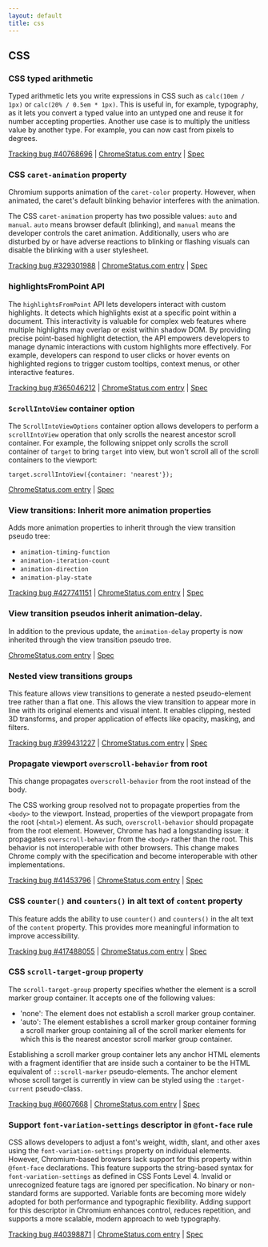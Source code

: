 ```yaml
---
layout: default
title: css
---
```


## CSS

### CSS typed arithmetic

Typed arithmetic lets you write expressions in CSS such as `calc(10em / 1px)` or `calc(20% / 0.5em * 1px)`. This is useful in, for example, typography, as it lets you convert a typed value into an untyped one and reuse it for number accepting properties. Another use case is to multiply the unitless value by another type. For example, you can now cast from pixels to degrees.

[Tracking bug #40768696](https://issues.chromium.org/issues/40768696) | [ChromeStatus.com entry](https://chromestatus.com/feature/4740780497043456) | [Spec](https://www.w3.org/TR/css-values-4/#calc-type-checking)

### CSS `caret-animation` property

Chromium supports animation of the `caret-color` property. However, when animated, the caret's default blinking behavior interferes with the animation.

The CSS `caret-animation` property has two possible values: `auto` and `manual`. `auto` means browser default (blinking), and `manual` means the developer controls the caret animation. Additionally, users who are disturbed by or have adverse reactions to blinking or flashing visuals can disable the blinking with a user stylesheet.

[Tracking bug #329301988](https://issues.chromium.org/issues/329301988) | [ChromeStatus.com entry](https://chromestatus.com/feature/5082469066604544) | [Spec](https://drafts.csswg.org/css-ui/#caret-animation)

### highlightsFromPoint API

The `highlightsFromPoint` API lets developers interact with custom highlights. It detects which highlights exist at a specific point within a document. This interactivity is valuable for complex web features where multiple highlights may overlap or exist within shadow DOM. By providing precise point-based highlight detection, the API empowers developers to manage dynamic interactions with custom highlights more effectively. For example, developers can respond to user clicks or hover events on highlighted regions to trigger custom tooltips, context menus, or other interactive features.

[Tracking bug #365046212](https://issues.chromium.org/issues/365046212) | [ChromeStatus.com entry](https://chromestatus.com/feature/4552801607483392) | [Spec](https://drafts.csswg.org/css-highlight-api-1/#interactions)

### `ScrollIntoView` container option

The `ScrollIntoViewOptions` container option allows developers to perform a `scrollIntoView` operation that only scrolls the nearest ancestor scroll container. For example, the following snippet only scrolls the scroll container of `target` to bring `target` into view, but won't scroll all of the scroll containers to the viewport:
    
    
    target.scrollIntoView({container: 'nearest'});
    

[ChromeStatus.com entry](https://chromestatus.com/feature/5100036528275456) | [Spec](https://drafts.csswg.org/cssom-view/#dom-scrollintoviewoptions-container)

### View transitions: Inherit more animation properties

Adds more animation properties to inherit through the view transition pseudo tree:

  * `animation-timing-function`
  * `animation-iteration-count`
  * `animation-direction`
  * `animation-play-state`

[Tracking bug #427741151](https://issues.chromium.org/issues/427741151) | [ChromeStatus.com entry](https://chromestatus.com/feature/5154752085884928) | [Spec](https://www.w3.org/TR/css-view-transitions-2)

### View transition pseudos inherit animation-delay.

In addition to the previous update, the `animation-delay` property is now inherited through the view transition pseudo tree.

[ChromeStatus.com entry](https://chromestatus.com/feature/5424291457531904) | [Spec](https://www.w3.org/TR/css-view-transitions-2)

### Nested view transitions groups

This feature allows view transitions to generate a nested pseudo-element tree rather than a flat one. This allows the view transition to appear more in line with its original elements and visual intent. It enables clipping, nested 3D transforms, and proper application of effects like opacity, masking, and filters.

[Tracking bug #399431227](https://issues.chromium.org/issues/399431227) | [ChromeStatus.com entry](https://chromestatus.com/feature/5162799714795520) | [Spec](https://www.w3.org/TR/css-view-transitions-2/#view-transition-group-prop)

### Propagate viewport `overscroll-behavior` from root

This change propagates `overscroll-behavior` from the root instead of the body.

The CSS working group resolved not to propagate properties from the `<body>` to the viewport. Instead, properties of the viewport propagate from the root (`<html>`) element. As such, `overscroll-behavior` should propagate from the root element. However, Chrome has had a longstanding issue: it propagates `overscroll-behavior` from the `<body>` rather than the root. This behavior is not interoperable with other browsers. This change makes Chrome comply with the specification and become interoperable with other implementations.

[Tracking bug #41453796](https://issues.chromium.org/issues/41453796) | [ChromeStatus.com entry](https://chromestatus.com/feature/6210047134400512) | [Spec](https://drafts.csswg.org/css-overscroll-behavior-1)

### CSS `counter()` and `counters()` in alt text of `content` property

This feature adds the ability to use `counter()` and `counters()` in the alt text of the `content` property. This provides more meaningful information to improve accessibility.

[Tracking bug #417488055](https://issues.chromium.org/issues/417488055) | [ChromeStatus.com entry](https://chromestatus.com/feature/5185442420621312) | [Spec](https://drafts.csswg.org/css-content/#content-property)

### CSS `scroll-target-group` property

The `scroll-target-group` property specifies whether the element is a scroll marker group container. It accepts one of the following values:

  * 'none': The element does not establish a scroll marker group container.
  * 'auto': The element establishes a scroll marker group container forming a scroll marker group containing all of the scroll marker elements for which this is the nearest ancestor scroll marker group container.

Establishing a scroll marker group container lets any anchor HTML elements with a fragment identifier that are inside such a container to be the HTML equivalent of `::scroll-marker` pseudo-elements. The anchor element whose scroll target is currently in view can be styled using the `:target-current` pseudo-class.

[Tracking bug #6607668](https://issues.chromium.org/issues/6607668) | [ChromeStatus.com entry](https://chromestatus.com/feature/5189126177161216) | [Spec](https://drafts.csswg.org/css-overflow-5/#scroll-target-group)

### Support `font-variation-settings` descriptor in `@font-face` rule

CSS allows developers to adjust a font's weight, width, slant, and other axes using the `font-variation-settings` property on individual elements. However, Chromium-based browsers lack support for this property within `@font-face` declarations. This feature supports the string-based syntax for `font-variation-settings` as defined in CSS Fonts Level 4. Invalid or unrecognized feature tags are ignored per specification. No binary or non-standard forms are supported. Variable fonts are becoming more widely adopted for both performance and typographic flexibility. Adding support for this descriptor in Chromium enhances control, reduces repetition, and supports a more scalable, modern approach to web typography.

[Tracking bug #40398871](https://issues.chromium.org/issues/40398871) | [ChromeStatus.com entry](https://chromestatus.com/feature/5221379619946496) | [Spec](https://www.w3.org/TR/css-fonts-4/#font-rend-desc)
